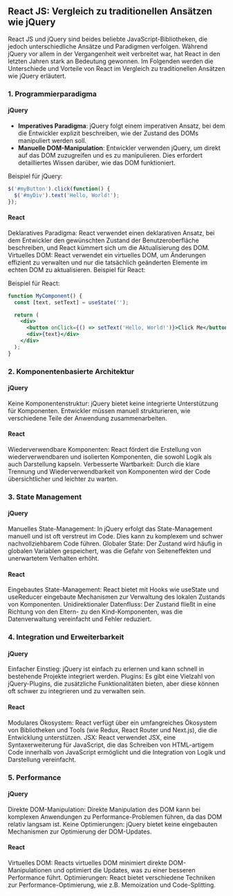 ## React JS: Vergleich zu traditionellen Ansätzen wie jQuery

React JS und jQuery sind beides beliebte JavaScript-Bibliotheken, die jedoch unterschiedliche Ansätze und Paradigmen verfolgen. Während jQuery vor allem in der Vergangenheit weit verbreitet war, hat React in den letzten Jahren stark an Bedeutung gewonnen. Im Folgenden werden die Unterschiede und Vorteile von React im Vergleich zu traditionellen Ansätzen wie jQuery erläutert.

### 1. Programmierparadigma

#### jQuery

- **Imperatives Paradigma**: jQuery folgt einem imperativen Ansatz, bei dem die Entwickler explizit beschreiben, wie der Zustand des DOMs manipuliert werden soll.
- **Manuelle DOM-Manipulation**: Entwickler verwenden jQuery, um direkt auf das DOM zuzugreifen und es zu manipulieren. Dies erfordert detailliertes Wissen darüber, wie das DOM funktioniert.

Beispiel für jQuery:
```javascript
$('#myButton').click(function() {
  $('#myDiv').text('Hello, World!');
});
```

#### React
Deklaratives Paradigma: React verwendet einen deklarativen Ansatz, bei dem Entwickler den gewünschten Zustand der Benutzeroberfläche beschreiben, und React kümmert sich um die Aktualisierung des DOM.
Virtuelles DOM: React verwendet ein virtuelles DOM, um Änderungen effizient zu verwalten und nur die tatsächlich geänderten Elemente im echten DOM zu aktualisieren.
Beispiel für React:

Beispiel für React:
```jsx
function MyComponent() {
  const [text, setText] = useState('');

  return (
    <div>
      <button onClick={() => setText('Hello, World!')}>Click Me</button>
      <div>{text}</div>
    </div>
  );
}
```
### 2. Komponentenbasierte Architektur
#### jQuery
Keine Komponentenstruktur: jQuery bietet keine integrierte Unterstützung für Komponenten. Entwickler müssen manuell strukturieren, wie verschiedene Teile der Anwendung zusammenarbeiten.
#### React
Wiederverwendbare Komponenten: React fördert die Erstellung von wiederverwendbaren und isolierten Komponenten, die sowohl Logik als auch Darstellung kapseln.
Verbesserte Wartbarkeit: Durch die klare Trennung und Wiederverwendbarkeit von Komponenten wird der Code übersichtlicher und leichter zu warten.
### 3. State Management
#### jQuery
Manuelles State-Management: In jQuery erfolgt das State-Management manuell und ist oft verstreut im Code. Dies kann zu komplexem und schwer nachvollziehbarem Code führen.
Globaler State: Der Zustand wird häufig in globalen Variablen gespeichert, was die Gefahr von Seiteneffekten und unerwartetem Verhalten erhöht.
#### React
Eingebautes State-Management: React bietet mit Hooks wie useState und useReducer eingebaute Mechanismen zur Verwaltung des lokalen Zustands von Komponenten.
Unidirektionaler Datenfluss: Der Zustand fließt in eine Richtung von den Eltern- zu den Kind-Komponenten, was die Datenverwaltung vereinfacht und Fehler reduziert.
### 4. Integration und Erweiterbarkeit
#### jQuery
Einfacher Einstieg: jQuery ist einfach zu erlernen und kann schnell in bestehende Projekte integriert werden.
Plugins: Es gibt eine Vielzahl von jQuery-Plugins, die zusätzliche Funktionalitäten bieten, aber diese können oft schwer zu integrieren und zu verwalten sein.
#### React
Modulares Ökosystem: React verfügt über ein umfangreiches Ökosystem von Bibliotheken und Tools (wie Redux, React Router und Next.js), die die Entwicklung unterstützen.
JSX: React verwendet JSX, eine Syntaxerweiterung für JavaScript, die das Schreiben von HTML-artigem Code innerhalb von JavaScript ermöglicht und die Integration von Logik und Darstellung vereinfacht.
### 5. Performance
#### jQuery
Direkte DOM-Manipulation: Direkte Manipulation des DOM kann bei komplexen Anwendungen zu Performance-Problemen führen, da das DOM relativ langsam ist.
Keine Optimierungen: jQuery bietet keine eingebauten Mechanismen zur Optimierung der DOM-Updates.
#### React
Virtuelles DOM: Reacts virtuelles DOM minimiert direkte DOM-Manipulationen und optimiert die Updates, was zu einer besseren Performance führt.
Optimierungen: React bietet verschiedene Techniken zur Performance-Optimierung, wie z.B. Memoization und Code-Splitting.